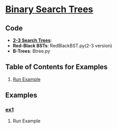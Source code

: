 # [Binary Search Trees](http://algs4.cs.princeton.edu/32bst/)

## Code
  * **[2-3 Search Trees](http://algs4.cs.princeton.edu/33balanced/)**:
  * **Red-Black BSTs**: RedBlackBST.py(2-3 version)
  * **B-Trees**: Btree.py    

## Table of Contents for Examples
  1. [Run Example](#ex1)

## Examples 
### [ex1](#table-of-contents-for-examples)
1. Run Example

